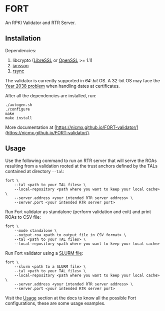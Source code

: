 # FORT

An RPKI Validator and RTR Server.

## Installation

Dependencies:

1. libcrypto ([LibreSSL](http://www.libressl.org/) or [OpenSSL](https://www.openssl.org/) >= 1.1)
2. [jansson](https://github.com/akheron/jansson)
3. [rsync](http://rsync.samba.org/)

The validator is currently supported in *64-bit* OS. A 32-bit OS may face the [Year 2038 problem](https://en.wikipedia.org/wiki/Year_2038_problem) when handling dates at certificates.

After all the dependencies are installed, run:

```
./autogen.sh
./configure
make
make install
```

More documentation at [https://nicmx.github.io/FORT-validator/](https://nicmx.github.io/FORT-validator/).

## Usage

Use the following command to run an RTR server that will serve the ROAs resulting from a validation rooted at the trust anchors defined by the TALs contained at directory `--tal`:

```
fort \
	--tal <path to your TAL files> \
	--local-repository <path where you want to keep your local cache> \
	--server.address <your intended RTR server address> \
	--server.port <your intended RTR server port>
```

Run Fort validator as standalone (perform validation and exit) and print ROAs to CSV file:

```
fort \
	--mode standalone \
	--output.roa <path to output file in CSV format> \
	--tal <path to your TAL files> \
	--local-repository <path where you want to keep your local cache>
```

Run Fort validator using a [SLURM file](https://tools.ietf.org/html/rfc8416):

```
fort \
	--slurm <path to a SLURM file> \
	--tal <path to your TAL files> \
	--local-repository <path where you want to keep your local cache> \
	--server.address <your intended RTR server address> \
	--server.port <your intended RTR server port>
```

Visit the [Usage](https://nicmx.github.io/FORT-validator/doc/usage.html) section at the docs to know all the possible Fort configurations, these are some usage examples.